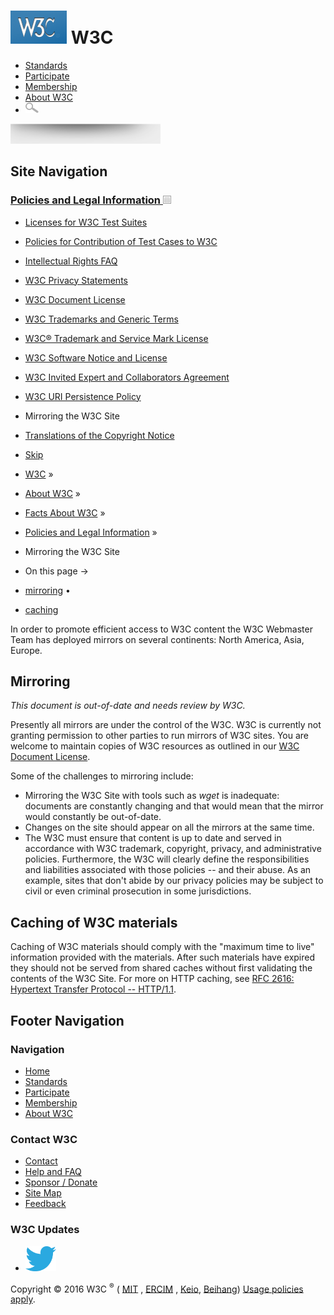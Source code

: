 # [<img src="/2008/site/images/logo-w3c-mobile-lg" alt="W3C" width="90" height="53" />](/) <span class="alt-logo">W3C</span>

- [Standards](/standards/)
- [Participate](/participate/)
- [Membership](/Consortium/membership)
- [About W3C](/Consortium/)
- <img src="/2008/site/images/search-button" alt="Search" class="submit" width="21" height="17" />

<img src="/2008/site/images/logo-shadow" height="32" />

## Site Navigation

### <span class="ribbon">[Policies and Legal Information <img src="/2008/site/images/header-link" alt="Header link" class="header-link" width="13" height="13" />](/Consortium/Legal/ipr-notice.html "Up to Policies and Legal Information")</span>

- [Licenses for W3C Test Suites](/Consortium/Legal/2008/04-testsuite-copyright.html)
- [Policies for Contribution of Test Cases to W3C](/2004/10/27-testcases.html)
- [Intellectual Rights FAQ](/Consortium/Legal/IPR-FAQ)
- [W3C Privacy Statements](/Consortium/Legal/privacy-statement-20000612.html)
- [W3C Document License](/Consortium/Legal/copyright-documents)
- [W3C Trademarks and Generic Terms](/Consortium/Legal/2002/trademarks-20021231.html)
- [W3C® Trademark and Service Mark License](/Consortium/Legal/trademark-license)
- [W3C Software Notice and License](/Consortium/Legal/copyright-software)
- [W3C Invited Expert and Collaborators Agreement](/Consortium/Legal/collaborators-agreement)
- [W3C URI Persistence Policy](/Consortium/Persistence.html)
- <span class="current">Mirroring the W3C Site</span>
- [Translations of the Copyright Notice](/Consortium/Legal/2006/08-copyright-translations.html)

- [Skip](#w3c_content_body "Skip to content (e.g., when browsing via audio)")
- [W3C](/) <span class="cr">»</span>
- [About W3C](/Consortium/) <span class="cr">»</span>
- [Facts About W3C](/Consortium/facts.html) <span class="cr">»</span>
- [Policies and Legal Information](/Consortium/Legal/ipr-notice.html) <span class="cr">»</span>
- Mirroring the W3C Site

- On this page →
- [mirroring](#new)<span class="bullet"> • </span>
- [caching](#caching)

In order to promote efficient access to W3C content the W3C Webmaster Team has deployed mirrors on several continents: North America, Asia, Europe.

## Mirroring

_This document is out-of-date and needs review by W3C._

Presently all mirrors are under the control of the W3C. W3C is currently not granting permission to other parties to run mirrors of W3C sites. You are welcome to maintain copies of W3C resources as outlined in our [W3C Document License](/Consortium/Legal/copyright-documents).

Some of the challenges to mirroring include:

- Mirroring the W3C Site with tools such as _wget_ is inadequate: documents are constantly changing and that would mean that the mirror would constantly be out-of-date.
- Changes on the site should appear on all the mirrors at the same time.
- The W3C must ensure that content is up to date and served in accordance with W3C trademark, copyright, privacy, and administrative policies. Furthermore, the W3C will clearly define the responsibilities and liabilities associated with those policies -- and their abuse. As an example, sites that don't abide by our privacy policies may be subject to civil or even criminal prosecution in some jurisdictions.

## Caching of W3C materials

Caching of W3C materials should comply with the "maximum time to live" information provided with the materials. After such materials have expired they should not be served from shared caches without first validating the contents of the W3C Site. For more on HTTP caching, see [RFC 2616: Hypertext Transfer Protocol -- HTTP/1.1](http://www.ietf.org/rfc/rfc2616.txt).

## Footer Navigation

### Navigation

- [Home](/)
- [Standards](/standards/)
- [Participate](/participate/)
- [Membership](/Consortium/membership)
- [About W3C](/Consortium/)

### Contact W3C

- [Contact](/Consortium/contact)
- [Help and FAQ](/Help/)
- [Sponsor / Donate](/Consortium/sponsor/)
- [Site Map](/Consortium/siteindex)
- [Feedback](http://lists.w3.org/Archives/Public/site-comments/)

### W3C Updates

- [<img src="/2008/site/images/Twitter_bird_logo_2012.svg" alt="Twitter" class="social-icon" height="40" />](http://twitter.com/W3C "Follow W3C on Twitter")

Copyright © 2016 W3C <sup>®</sup> ( [MIT](http://www.csail.mit.edu/) , [ERCIM](http://www.ercim.org/) , [Keio](http://www.keio.ac.jp/), [Beihang](http://ev.buaa.edu.cn/)) [Usage policies apply](/Consortium/Legal/ipr-notice).
